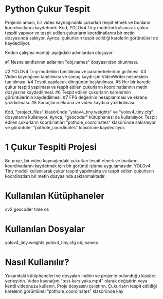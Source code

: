 # Python Çukur Tespit

Projenin amacı, bir video kaynağındaki çukurları tespit etmek ve bunların koordinatlarını kaydetmek. Kod, YOLOv4 Tiny modelini kullanarak çukur tespiti yapıyor ve tespit edilen çukurların koordinatlarını bir metin dosyasında saklıyor. Ayrıca, çukurların tespit edildiği karelerin görüntüleri de kaydediliyor.

Kodun çalışma mantığı aşağıdaki adımlardan oluşuyor:

#1 Nesne sınıflarının adlarının "obj.names" dosyasından okunması.

#2 YOLOv4 Tiny modelinin tanıtılması ve parametrelerinin girilmesi.
#3 Video kaynağının tanıtılması ve sonuç kaydı için VideoWriter nesnesinin tanıtılması.
#4 Tespit yapılacak döngünün başlatılması.
#5 Her bir karede çukur tespiti yapılması ve tespit edilen çukurların koordinatlarının metin dosyasına kaydedilmesi.
#6 Tespit edilen çukurların karelerinin görüntülerinin kaydedilmesi.
#7 FPS değerinin hesaplanması ve ekrana yazdırılması.
#8 Sonuçların ekrana ve video kaydına yazdırılması.

Kod, "project_files" klasöründe "yolov4_tiny.weights" ve "yolov4_tiny.cfg" dosyalarını kullanıyor. Ayrıca, "geocoder" kütüphanesi de kullanılıyor. Tespit edilen çukurların koordinatları "pothole_coordinates" klasöründe saklanıyor ve görüntüler "pothole_coordinates" klasörüne kaydediliyor.


# 1 Çukur Tespiti Projesi
Bu proje, bir video kaynağındaki çukurları tespit etmek ve bunların koordinatlarını kaydetmek için bir görüntü işleme uygulamasıdır. YOLOv4 Tiny modeli kullanılarak çukur tespiti yapılmakta ve tespit edilen çukurların koordinatları bir metin dosyasında saklanmaktadır.

# Kullanılan Kütüphaneler
cv2
geocoder
time
os

# Kullanılan Dosyalar
yolov4_tiny.weights
yolov4_tiny.cfg
obj.names

# Nasıl Kullanılır?
Yukarıdaki kütüphaneleri ve dosyaları indirin ve projenin bulunduğu klasöre yerleştirin.
Video kaynağını "test-karsiyaka.mp4" olarak değiştirin veya kendi videonuzu kullanın.
Proje dosyasını çalıştırın.
Çukurların tespit edildiği karelerin görüntüleri "pothole_coordinates" klasöründe kay
